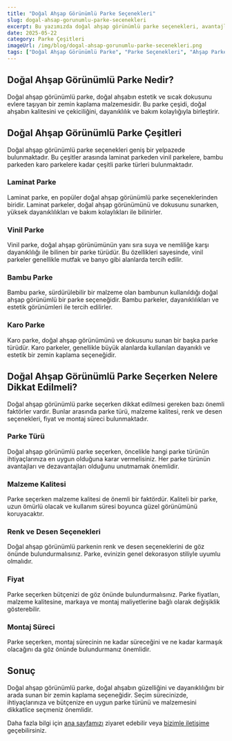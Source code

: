 ```yaml
---
title: "Doğal Ahşap Görünümlü Parke Seçenekleri"
slug: dogal-ahsap-gorunumlu-parke-secenekleri
excerpt: Bu yazımızda doğal ahşap görünümlü parke seçenekleri, avantajları ve kullanım alanları hakkında bilgi edineceksiniz.
date: 2025-05-22
category: Parke Çeşitleri
imageUrl: /img/blog/dogal-ahsap-gorunumlu-parke-secenekleri.png
tags: ["Doğal Ahşap Görünümlü Parke", "Parke Seçenekleri", "Ahşap Parke"]
---
```


<h2> Doğal Ahşap Görünümlü Parke Nedir? </h2>

<p> Doğal ahşap görünümlü parke, doğal ahşabın estetik ve sıcak dokusunu evlere taşıyan bir zemin kaplama malzemesidir. Bu parke çeşidi, doğal ahşabın kalitesini ve çekiciliğini, dayanıklılık ve bakım kolaylığıyla birleştirir. </p> 

<h2> Doğal Ahşap Görünümlü Parke Çeşitleri </h2>

<p> Doğal ahşap görünümlü parke seçenekleri geniş bir yelpazede bulunmaktadır. Bu çeşitler arasında laminat parkeden vinil parkelere, bambu parkeden karo parkelere kadar çeşitli parke türleri bulunmaktadır. </p>

<h3> Laminat Parke </h3>

<p> Laminat parke, en popüler doğal ahşap görünümlü parke seçeneklerinden biridir. Laminat parkeler, doğal ahşap görünümünü ve dokusunu sunarken, yüksek dayanıklılıkları ve bakım kolaylıkları ile bilinirler. </p>

<h3> Vinil Parke </h3>

<p> Vinil parke, doğal ahşap görünümünün yanı sıra suya ve nemliliğe karşı dayanıklılığı ile bilinen bir parke türüdür. Bu özellikleri sayesinde, vinil parkeler genellikle mutfak ve banyo gibi alanlarda tercih edilir. </p>

<h3> Bambu Parke </h3>

<p> Bambu parke, sürdürülebilir bir malzeme olan bambunun kullanıldığı doğal ahşap görünümlü bir parke seçeneğidir. Bambu parkeler, dayanıklılıkları ve estetik görünümleri ile tercih edilirler. </p>

<h3> Karo Parke </h3>

<p> Karo parke, doğal ahşap görünümünü ve dokusunu sunan bir başka parke türüdür. Karo parkeler, genellikle büyük alanlarda kullanılan dayanıklı ve estetik bir zemin kaplama seçeneğidir. </p>

<h2> Doğal Ahşap Görünümlü Parke Seçerken Nelere Dikkat Edilmeli? </h2>

<p> Doğal ahşap görünümlü parke seçerken dikkat edilmesi gereken bazı önemli faktörler vardır. Bunlar arasında parke türü, malzeme kalitesi, renk ve desen seçenekleri, fiyat ve montaj süreci bulunmaktadır. </p>

<h3> Parke Türü </h3>

<p> Doğal ahşap görünümlü parke seçerken, öncelikle hangi parke türünün ihtiyaçlarınıza en uygun olduğuna karar vermelisiniz. Her parke türünün avantajları ve dezavantajları olduğunu unutmamak önemlidir. </p>

<h3> Malzeme Kalitesi </h3>

<p> Parke seçerken malzeme kalitesi de önemli bir faktördür. Kaliteli bir parke, uzun ömürlü olacak ve kullanım süresi boyunca güzel görünümünü koruyacaktır. </p>

<h3> Renk ve Desen Seçenekleri </h3>

<p> Doğal ahşap görünümlü parkenin renk ve desen seçeneklerini de göz önünde bulundurmalısınız. Parke, evinizin genel dekorasyon stiliyle uyumlu olmalıdır. </p>

<h3> Fiyat </h3>

<p> Parke seçerken bütçenizi de göz önünde bulundurmalısınız. Parke fiyatları, malzeme kalitesine, markaya ve montaj maliyetlerine bağlı olarak değişiklik gösterebilir. </p>

<h3> Montaj Süreci </h3>

<p> Parke seçerken, montaj sürecinin ne kadar süreceğini ve ne kadar karmaşık olacağını da göz önünde bulundurmanız önemlidir. </p>

<h2> Sonuç </h2>

<p> Doğal ahşap görünümlü parke, doğal ahşabın güzelliğini ve dayanıklılığını bir arada sunan bir zemin kaplama seçeneğidir. Seçim sürecinizde, ihtiyaçlarınıza ve bütçenize en uygun parke türünü ve malzemesini dikkatlice seçmeniz önemlidir. </p>

<p> Daha fazla bilgi için <a href="https://parkeshop.com">ana sayfamızı</a> ziyaret edebilir veya <a href="https://parkeshop.com/contact">bizimle iletişime</a> geçebilirsiniz. </p>